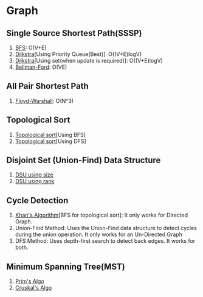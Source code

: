 # Graph
## Single Source Shortest Path(SSSP)
1. [BFS](bfs.cpp): O(V+E)
2. [Dijkstra](dijkstra_using_pq.cpp)[Using Priority Queue(Best)]: O((V+E)logV)
3. [Dijkstra](dijkstra_using_set.cpp)[Using set(when update is required)]: O((V+E)logV)
4. [Bellman-Ford](bellman_ford.cpp): O(VE)


## All Pair Shortest Path
1. [Floyd-Warshall](floyd_warshall.cpp): O(N^3)

## Topological Sort
1. [Topological sort](topologica_sort_using_bfs.cpp)[Using BFS]
2. [Topological sort](topologica_sort_using_dfs.cpp)[Using DFS]

## Disjoint Set (Union-Find) Data Structure
1. [DSU using size](dsu_using_size.cpp)
2. [DSU using rank](dsu_using_rank.cpp)

## Cycle Detection

1. [Khan's Algorithm](khans_algo.cpp)[BFS for topological sort]: It only works for Directed Graph.
2. Union-Find Method: Uses the Union-Find data structure to detect cycles during the union operation. It only works for an Un-Directed Graph
3. DFS Method: Uses depth-first search to detect back edges. It works for both.

## Minimum Spanning Tree(MST)
1. [Prim's Algo](prims_algo.cpp)
2. [Cruskal's Algo](kruskals_algo.cpp)

